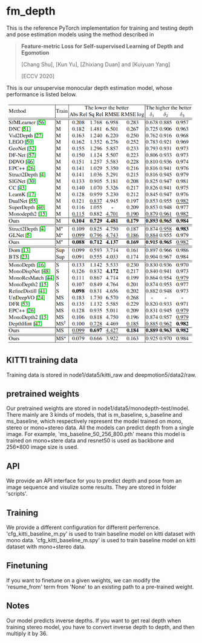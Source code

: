 # fm_depth
This is the reference PyTorch implementation for training and testing depth and pose estimation models using the method described in

> **Feature-metric Loss for Self-supervised Learning of Depth and Egomotion**
>
> [Chang Shu], [Kun Yu], [Zhixiang Duan] and [Kuiyuan Yang]  
>
> [ECCV 2020]

This is our unsupervise monocular depth estimation model, whose performance is listed below.

<p align="center">
 <img src="assets/p.png" alt="performance results" width="600" />
</p>

## KITTI training data

Training data is stored in node1/data5/kitti_raw and deepmotion5/data2/raw.

## pretrained weights

Our pretrained weights are stored in node1/data5/monodepth-test/model.
There mainly are 3 kinds of models, that is m_baseline, s_baseline and ms_baseline, which respectively represent the model trained on mono, stereo or mono+stereo data.
All the models can predict depth from a single image.
For example, 'ms_baseline_50_256_800.pth' means this model is trained on mono+stere data and resnet50 is used as backbone and 256*800 image size is used.

## API
We provide an API interface for you to predict depth and pose from an image sequence and visulize some results.
They are stored in folder 'scripts'.

## Training
We provide a different configuration for different perferrence.
'cfg_kitti_baseline_m.py' is used to train baseline model on kitti dataset with mono data.
'cfg_kitti_baseline_m.spy' is used to train baseline model on kitti dataset with mono+stereo data.

## Finetuning
If you want to finetune on a given weights, we can modify the 'resume_from' term from 'None' to an existing path to a pre-trained weight.

## Notes
Our model predicts inverse depths.
If you want to get real depth when training stereo model, you have to convert inverse depth to depth, and then multiply it by 36.
